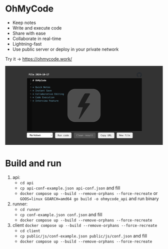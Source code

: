 # OhMyCode

* Keep notes
* Write and execute code
* Share with ease
* Collaborate in real-time
* Lightning-fast
* Use public server or deploy in your private network

Try it -> https://ohmycode.work/

![OhMyCode preview](OhMyCode-preview.png)

# Build and run

1. api:
    * `cd api`
    * `cp api-conf-example.json api-conf.json` and fill
    * `docker compose up --build --remove-orphans --force-recreate`
      or `GOOS=linux GOARCH=amd64 go build -o ohmycode_api` and run binary
2. runner:
    * `cd runner`
    * `cp conf-example.json conf.json` and fill
    * `docker compose up --build --remove-orphans --force-recreate`
3. client `docker compose up --build --remove-orphans --force-recreate`
    * `cd client`
    * `cp public/js/conf-example.json public/js/conf.json` and fill
    * `docker compose up --build --remove-orphans --force-recreate`
